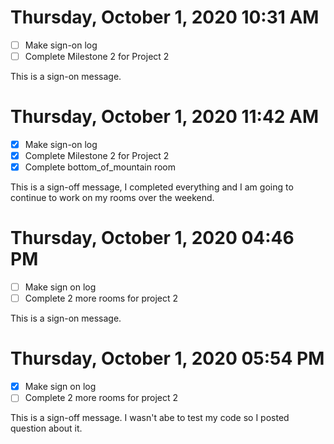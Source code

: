 # Thursday, October  1, 2020 10:31 AM
- [ ] Make sign-on log
- [ ] Complete Milestone 2 for Project 2

This is a sign-on message.

# Thursday, October  1, 2020 11:42 AM
- [X] Make sign-on log
- [X] Complete Milestone 2 for Project 2
- [X] Complete bottom_of_mountain room

This is a sign-off message, I completed everything and I am going to continue to work on my rooms over the weekend.

# Thursday, October  1, 2020 04:46 PM
- [ ] Make sign on log
- [ ] Complete 2 more rooms for project 2

This is a sign-on message.

# Thursday, October  1, 2020 05:54 PM
- [X] Make sign on log
- [ ] Complete 2 more rooms for project 2

This is a sign-off message. I wasn't abe to test my code so I posted question about it.
